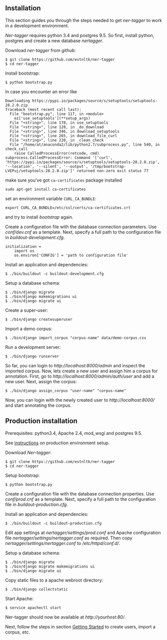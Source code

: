 ## Installation
This section guides you through the steps needed to get *ner-tagger* to work in a development environment.

*Ner-tagger* requires python 3.4 and postgres 9.5.
So first, install python, postgres and create a new database *nertagger*.

Download *ner-tagger* from *github*:

    $ git clone https://github.com/estnltk/ner-tagger
    $ cd ner-tagger

Install bootstrap:

    $ python bootstrap.py

In case you encounter an error like

    Downloading https://pypi.io/packages/source/s/setuptools/setuptools-28.2.0.zip
    Traceback (most recent call last):
      File "bootstrap.py", line 117, in <module>
        ez['use_setuptools'](**setup_args)
      File "<string>", line 178, in use_setuptools
      File "<string>", line 128, in _do_download
      File "<string>", line 346, in download_setuptools
      File "<string>", line 265, in download_file_curl
      File "<string>", line 220, in _clean_check
      File "/home/at/anaconda2/lib/python2.7/subprocess.py", line 540, in check_call
        raise CalledProcessError(retcode, cmd)
    subprocess.CalledProcessError: Command '['curl', 'https://pypi.io/packages/source/s/setuptools/setuptools-28.2.0.zip', '--location', '--silent', '--output', '/tmp/bootstrap-LVEPuj/setuptools-28.2.0.zip']' returned non-zero exit status 77

make sure you've got `ca-certificates` package installed

    sudo apt-get install ca-certificates

set an environment variable `CURL_CA_BUNDLE`:

    export CURL_CA_BUNDLE=/etc/ssl/certs/ca-certificates.crt

and try to install *bootstrap* again.


Create a configuration file with the database connection parameters.
Use *conf/dev.cnf* as a template.
Next, specify a full path to the configuration file in *buildout-development.cfg*.

    initialization =
        import os
        os.environ['CONFIG'] = 'path to configuration file'

Install an application and dependencies:

    $ ./bin/buildout -c buildout-development.cfg

Setup a database schema:

    $ ./bin/django migrate
    $ ./bin/django makemigrations ui
    $ ./bin/django migrate ui

Create a super-user:

    $ ./bin/django createsuperuser

Import a demo corpus:

    $ ./bin/django import_corpus "corpus-name" data/demo-corpus.csv

Run a development server:

    $ ./bin/django runserver

So far, you can login to *http://localhost:8000/admin* and inspect the imported corpus.
Now, lets create a new user and assign him a corpus for annotation.
First, go to *http://localhost:8000/admin/auth/user* and add a new user.
Next, assign the corpus:

    $ ./bin/django assign_corpus "user-name" "corpus-name"

Now, you can login with the newly created user to *http://localhost:8000/* and start annotating the corpus.

## Production installation

Prerequisites: python3.4, Apache 2.4, mod_wsgi and postgres 9.5.

See [instructions](production.md) on production environment setup.

Download *Ner-tagger*:

    $ git clone https://github.com/estnltk/ner-tagger
    $ cd ner-tagger

Setup bootstrap:

    $ python bootstrap.py

Create a configuration file with the database connection properties.
Use *conf/prod.cnf* as a template.
Next, specify a full path to the configuration file in *buildout-production.cfg*.

Install an application and dependencies:

    $ ./bin/buildout -c buildout-production.cfg

Edit app settings at *nertagger/settings/prod.conf* and Apache configuration file *nertagger/settings/nertagger.conf* as required.
Then copy *nertagger/settings/nertagger.conf* to */etc/httpd/conf.d/*.

Setup a database schema:

    $ ./bin/django migrate
    $ ./bin/django migrate makemigrations ui
    $ ./bin/django migrate ui

Copy static files to a apache webroot directory:

    $ ./bin/django collectstatic

Start Apache:

    $ service apachectl start

Ner-tagger should now be available at *http://yourhost:80/*.

Next, follow the steps in section [Getting Started](#getting-started) to create users, import a corpus, etc.
